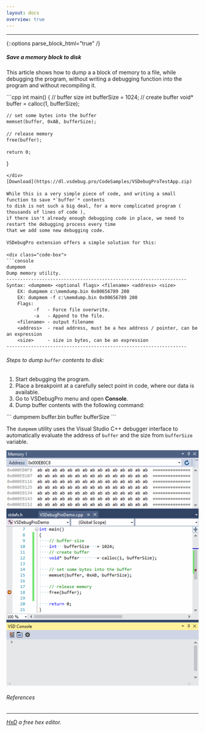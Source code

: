 ```yaml
---
layout: docs
overview: true
---
```


---
{::options parse_block_html="true" /}

##### Save a memory block to disk

This article shows how to dump a a block of memory to a file, while debugging the program,
without writing a debugging function into the program and without recompiling it.

<div class="code-box">
```cpp
int main()
{
    // buffer size
    int   bufferSize   = 1024;
    // create buffer
    void* buffer       = calloc(1, bufferSize);

    // set some bytes into the buffer
    memset(buffer, 0xAB, bufferSize);

    // release memory
    free(buffer);

    return 0;
}
```
</div>
[Download](https://dl.vsdebug.pro/CodeSamples/VSDebugProTestApp.zip)

While this is a very simple piece of code, and writing a small function to save *`buffer`* contents
to disk is not such a big deal, for a more complicated program ( thousands of lines of code ), 
if there isn't already enough debugging code in place, we need to restart the debugging process every time
that we add some new debugging code.

VSDebugPro extension offers a simple solution for this:

<div class="code-box">
```console
dumpmem
Dump memory utility.
------------------------------------------------------------------
Syntax: <dumpmem> <optional flags> <filename> <address> <size>
	EX: dumpmem c:\memdump.bin 0x00656789 200
	EX: dumpmem -f c:\memdump.bin 0x00656789 200
	Flags:
		  -f   - Force file overwrite.
		  -a   - Append to the file.
	<filename> - output filename
	<address>  - read address, must be a hex address / pointer, can be an expression
	<size>     - size in bytes, can be an expression
------------------------------------------------------------------
```
</div>

###### Steps to dump `buffer` contents to disk:

1. Start debugging the program.
2. Place a breakpoint at a carefully select point in code, where our data is available.
3. Go to VSDebugPro menu and open **Console**.
4. Dump buffer contents with the following command:

<div class="code-box">
```
dumpmem buffer.bin buffer bufferSize
```
</div>

The `dumpmem` utility uses the Visual Studio C++ debugger interface to automatically evaluate
the address of `buffer` and the size from `bufferSize` variable.


![Dump buffer](/assets/gif/dumpbuffer.gif)


###### References

---

*[HxD](https://mh-nexus.de/en/hxd/) a free hex editor.*